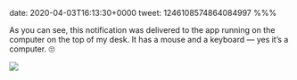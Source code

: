 date: 2020-04-03T16:13:30+0000
tweet: 1246108574864084997
%%%

As you can see, this notification was delivered to the app running on the computer on the top of my desk. It has a mouse and a keyboard — yes it’s a computer. 🙄

![](EUsRIvSXkAMtsOB.jpg)
